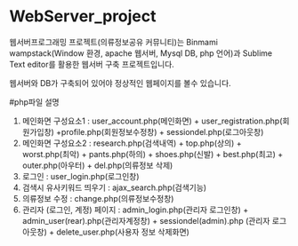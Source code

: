 # WebServer_project
웹서버프로그래밍 프로젝트(의류정보공유 커뮤니티)는
Binmami wampstack(Window 환경, apache 웹서버, Mysql DB, php 언어)과 Sublime Text editor를 활용한 웹서버 구축 프로젝트입니다.

웹서버와 DB가 구축되어 있어야 정상적인 웹페이지를 볼수 있습니다.

#php파일 설명 
 1) 메인화면 구성요소1 : user_account.php(메인화면) + user_registration.php(회원가입창) +profile.php(회원정보수정창) + sessiondel.php(로그아웃창)
 2) 메인화면 구성요소2 : research.php(검색내역) + top.php(상의) + worst.php(최악) + pants.php(하의) + shoes.php(신발) + best.php(최고) + outer.php(아우터) + del.php(의류정보 삭제)
 3) 로그인  : user_login.php(로그인창)
 4) 검색시 유사키워드 띄우기 : ajax_search.php(검색기능)
 5) 의류정보 수정 :  change.php(의류정보수정창)
 6) 관리자 (로그인, 계정) 페이지 : admin_login.php(관리자 로그인창) + admin_user(rear).php(관리자계정창) + sessiondel(admin).php (관리자 로그아웃창) + delete_user.php(사용자 정보 삭제화면)

